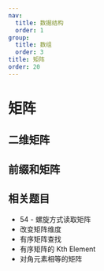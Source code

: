 ```yaml
---
nav:
  title: 数据结构
  order: 1
group:
  title: 数组
  order: 3
title: 矩阵
order: 20
---
```


# 矩阵

## 二维矩阵

## 前缀和矩阵

## 相关题目

- 54 - 螺旋方式读取矩阵
- 改变矩阵维度
- 有序矩阵查找
- 有序矩阵的 Kth Element
- 对角元素相等的矩阵
